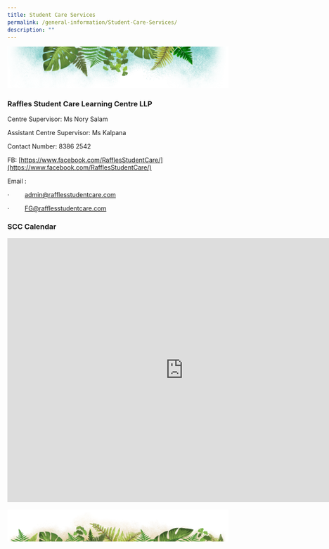 ```yaml
---
title: Student Care Services
permalink: /general-information/Student-Care-Services/
description: ""
---
```

![](/images/Banner.png)

### **Raffles Student Care Learning Centre LLP**

Centre Supervisor: Ms Nory Salam  

Assistant Centre Supervisor: Ms Kalpana

Contact Number: 8386 2542

FB: [https://www.facebook.com/RafflesStudentCare/](https://www.facebook.com/RafflesStudentCare/)  

Email : 

·         [admin@rafflesstudentcare.com](mailto:admin@rafflesstudentcare.com)  

[](mailto:admin@rafflesstudentcare.com)

·         [FG@rafflesstudentcare.com](mailto:admin@rafflesstudentcare.com)

### **SCC Calendar**

<iframe src="https://calendar.google.com/calendar/embed?src=eq07bajv3fke45qre33kp0qokg%40group.calendar.google.com&ctz=Asia%2FSingapore" style="border: 0" width="800" height="600" frameborder="0" scrolling="no"></iframe>

![](/images/bg-bottom.png)